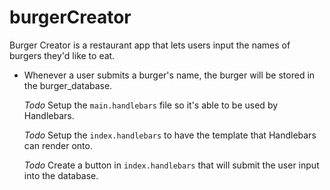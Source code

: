 # burgerCreator

Burger Creator is a restaurant app that lets users input the names of burgers they'd like to eat.

- Whenever a user submits a burger's name, the burger will be stored in the burger_database.

  _Todo_ Setup the `main.handlebars` file so it's able to be used by Handlebars.

  _Todo_ Setup the `index.handlebars` to have the template that Handlebars can render onto.

  _Todo_ Create a button in `index.handlebars` that will submit the user input into the database.
